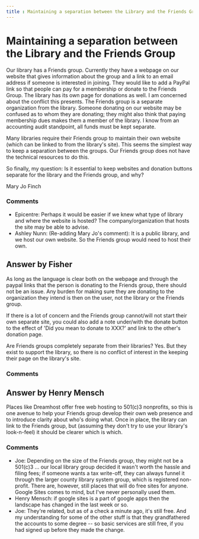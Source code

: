 ```yaml
---
title : Maintaining a separation between the Library and the Friends Group
---
```

Maintaining a separation between the Library and the Friends Group
=====================
Our library has a Friends group. Currently they have a webpage on our
website that gives information about the group and a link to an email
address if someone is interested in joining. They would like to add a
PayPal link so that people can pay for a membership or donate to the
Friends Group. The library has its own page for donations as well. I am
concerned about the conflict this presents. The Friends group is a
separate organization from the library. Someone donating on our website
may be confused as to whom they are donating; they might also think that
paying membership dues makes them a member of the library. I know from
an accounting audit standpoint, all funds must be kept separate.

Many libraries require their Friends group to maintain their own website
(which can be linked to from the library's site). This seems the
simplest way to keep a separation between the groups. Our Friends group
does not have the technical resources to do this.

So finally, my question: Is it essential to keep websites and donation
buttons separate for the library and the Friends group, and why?

Mary Jo Finch

### Comments ###
* Epicentre: Perhaps it would be easier if we knew what type of library and where the
website is hosted? The company/organization that hosts the site may be
able to advise.
* Ashley Nunn: (Re-adding Mary Jo's comment): It is a public library, and we host our
own website. So the Friends group would need to host their own.


Answer by Fisher
----------------
As long as the language is clear both on the webpage and through the
paypal links that the person is donating to the Friends group, there
should not be an issue. Any burden for making sure they are donating to
the organization they intend is then on the user, not the library or the
Friends group.

If there is a lot of concern and the Friends group cannot/will not start
their own separate site, you could also add a note under/with the donate
button to the effect of 'Did you mean to donate to XXX?' and link to the
other's donation page.

Are Friends groups completely separate from their libraries? Yes. But
they exist to support the library, so there is no conflict of interest
in the keeping their page on the library's site.

### Comments ###

Answer by Henry Mensch
----------------
Places like Dreamhost offer free web hosting to 501(c)3 nonprofits, so
this is one avenue to help your Friends group develop their own web
presence and to introduce clarity about who's doing what. Once in place,
the library can link to the Friends group, but (assuming they don't try
to use your library's look-n-feel) it should be clearer which is which.

### Comments ###
* Joe: Depending on the size of the Friends group, they might not be a 501(c)3
... our local library group decided it wasn't worth the hassle and
filing fees; if someone wants a tax write-off, they can always funnel it
through the larger county library system group, which is registered
non-profit. There are, however, still places that will do free sites for
anyone. Google Sites comes to mind, but I've never personally used them.
* Henry Mensch: if google sites is a part of google apps then the landscape has changed
in the last week or so.
* Joe: They're related, but as of a check a minute ago, it's still free. And my
understanding for some of the other stuff is that they grandfathered the
accounts to some degree -- so basic services are still free, if you had
signed up before they made the change.

